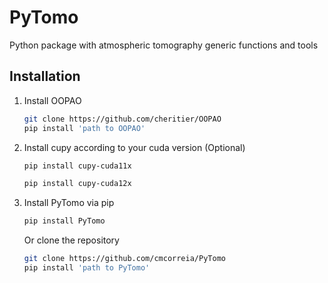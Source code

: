 # PyTomo
Python package with atmospheric tomography generic functions and tools

## Installation

1. Install OOPAO
    ```sh
    git clone https://github.com/cheritier/OOPAO
    pip install 'path to OOPAO'
    ```

2. Install cupy according to your cuda version (Optional)
    ```sh
    pip install cupy-cuda11x
    ```
    ```sh
    pip install cupy-cuda12x
    ```

3. Install PyTomo via pip
    ```sh
    pip install PyTomo
    ```

    Or clone the repository
    ```sh
    git clone https://github.com/cmcorreia/PyTomo
    pip install 'path to PyTomo'
    ```
    



